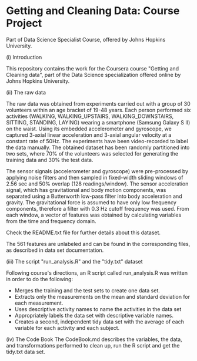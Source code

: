 Getting and Cleaning Data: Course Project
======================

Part of Data Science Specialist Course, offered by Johns Hopkins University.

(i) Introduction

This repository contains the work for the Coursera course "Getting and Cleaning data", part of the Data Science specialization offered online by Johns Hopkins University. 

(ii) The raw data

The raw data was obtained from experiments carried out with a group of 30 volunteers within an age bracket of 19-48 years. Each person performed six activities (WALKING, WALKING_UPSTAIRS, WALKING_DOWNSTAIRS, SITTING, STANDING, LAYING) wearing a smartphone (Samsung Galaxy S II) on the waist. Using its embedded accelerometer and gyroscope, we captured 3-axial linear acceleration and 3-axial angular velocity at a constant rate of 50Hz. The experiments have been video-recorded to label the data manually. The obtained dataset has been randomly partitioned into two sets, where 70% of the volunteers was selected for generating the training data and 30% the test data.

The sensor signals (accelerometer and gyroscope) were pre-processed by applying noise filters and then sampled in fixed-width sliding windows of 2.56 sec and 50% overlap (128 readings/window). The sensor acceleration signal, which has gravitational and body motion components, was separated using a Butterworth low-pass filter into body acceleration and gravity. The gravitational force is assumed to have only low frequency components, therefore a filter with 0.3 Hz cutoff frequency was used. From each window, a vector of features was obtained by calculating variables from the time and frequency domain. 

Check the README.txt file for further details about this dataset.

The 561 features are unlabeled and can be found in the corresponding files, as described in data set documentation. 


(iii) The script "run_analysis.R" and the "tidy.txt" dataset

Following course's directions, an R script called run_analysis.R was written in order to do the following:
- Merges the training and the test sets to create one data set.
- Extracts only the measurements on the mean and standard deviation for each measurement. 
- Uses descriptive activity names to name the activities in the data set
- Appropriately labels the data set with descriptive variable names. 
- Creates a second, independent tidy data set with the average of each variable for each activity and each subject. 

(iv) The Code Book
The CodeBook.md describes the variables, the data, and transformations performed to clean up, run the R script and get the tidy.txt data set.
